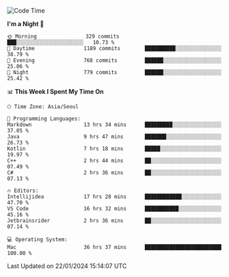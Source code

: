 <!--START_SECTION:waka-->
![Code Time](http://img.shields.io/badge/Code%20Time-199%20hrs%2043%20mins-blue)

**I'm a Night 🦉** 

```text
🌞 Morning                329 commits         ███░░░░░░░░░░░░░░░░░░░░░░   10.73 % 
🌆 Daytime                1189 commits        ██████████░░░░░░░░░░░░░░░   38.79 % 
🌃 Evening                768 commits         ██████░░░░░░░░░░░░░░░░░░░   25.06 % 
🌙 Night                  779 commits         ██████░░░░░░░░░░░░░░░░░░░   25.42 % 
```


📊 **This Week I Spent My Time On** 

```text
🕑︎ Time Zone: Asia/Seoul

💬 Programming Languages: 
Markdown                 13 hrs 34 mins      █████████░░░░░░░░░░░░░░░░   37.05 % 
Java                     9 hrs 47 mins       ███████░░░░░░░░░░░░░░░░░░   26.73 % 
Kotlin                   7 hrs 18 mins       █████░░░░░░░░░░░░░░░░░░░░   19.97 % 
C++                      2 hrs 44 mins       ██░░░░░░░░░░░░░░░░░░░░░░░   07.49 % 
C#                       2 hrs 36 mins       ██░░░░░░░░░░░░░░░░░░░░░░░   07.13 % 

🔥 Editors: 
Intellijidea             17 hrs 28 mins      ████████████░░░░░░░░░░░░░   47.70 % 
VS Code                  16 hrs 32 mins      ███████████░░░░░░░░░░░░░░   45.16 % 
Jetbrainsrider           2 hrs 36 mins       ██░░░░░░░░░░░░░░░░░░░░░░░   07.14 % 

💻 Operating System: 
Mac                      36 hrs 37 mins      █████████████████████████   100.00 % 
```


 Last Updated on 22/01/2024 15:14:07 UTC
<!--END_SECTION:waka-->

